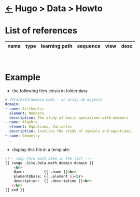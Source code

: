 <head><link rel="stylesheet" href="../../../md.css"/><script src="../../../md.js"></script></head>

[//]: #(Reference)
[Repo_Readme]:  ../list/object_list.md
[Item_Whatis]:  ../whatis/data_whatis.md


# [&larr;][Repo_Readme] Hugo > Data > Howto
# List of references
|name|type|learning path|sequence|view|desc|
|-|-|-|-|-|-|
<br>


# Example
- the following files exists in folder:`data`
```yaml
# data/math/domain.yaml - an array ob objects
domain:
- name: Arithmetic
  element: Numbers
  description: The study of basic operations with numbers.
- name: Algebra
  element: Equations, Variables
  description: Involves the study of symbols and equations.
- name: Geometry
...
```

- display this file in a template:
```html
<!-- loop thru each item in the list -->
{{ range .Site.Data.math.domain.domain }}
    <hr>
    Name:         {{ .name }}<br>
    Element@base: {{ .element }}<br>
    description:  {{ .description }}<br>
   </hr>
{{ end }}

```